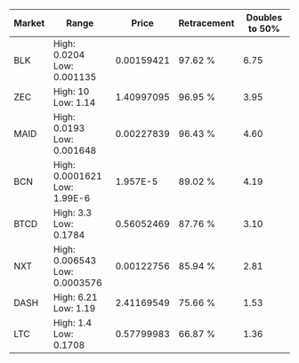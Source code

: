 | Market | Range | Price| Retracement | Doubles to 50% |
| --- | --- | --- | --- | --- |
| BLK | High: 0.0204<br />Low: 0.001135 | 0.00159421 | 97.62 % | 6.75 |
| ZEC | High: 10<br />Low: 1.14 | 1.40997095 | 96.95 % | 3.95 |
| MAID | High: 0.0193<br />Low: 0.001648 | 0.00227839 | 96.43 % | 4.60 |
| BCN | High: 0.0001621<br />Low: 1.99E-6 | 1.957E-5 | 89.02 % | 4.19 |
| BTCD | High: 3.3<br />Low: 0.1784 | 0.56052469 | 87.76 % | 3.10 |
| NXT | High: 0.006543<br />Low: 0.0003576 | 0.00122756 | 85.94 % | 2.81 |
| DASH | High: 6.21<br />Low: 1.19 | 2.41169549 | 75.66 % | 1.53 |
| LTC | High: 1.4<br />Low: 0.1708 | 0.57799983 | 66.87 % | 1.36 |
